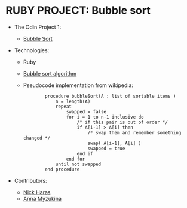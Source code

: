 # RUBY PROJECT: Bubble sort

* The Odin Project 1: 
  * [Bubble Sort](https://www.theodinproject.com/courses/ruby-programming/lessons/advanced-building-blocks?ref=lnav#project-1-bubble-sort)

* Technologies:
  * Ruby 
  * [Bubble sort algorithm](https://en.wikipedia.org/wiki/Bubble_sort)
  
  * Pseudocode implementation from wikipedia:

                procedure bubbleSort(A : list of sortable items )
                    n = length(A)
                    repeat
                        swapped = false
                        for i = 1 to n-1 inclusive do
                            /* if this pair is out of order */
                            if A[i-1] > A[i] then
                                /* swap them and remember something changed */
                                swap( A[i-1], A[i] )
                                swapped = true
                            end if
                        end for
                    until not swapped
                end procedure

* Contributors:
  * [Nick Haras](https://github.com/macnick)
  * [Anna Myzukina](https://github.com/Anna-Myzukina)
